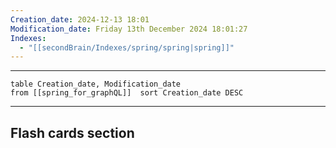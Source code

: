 ```yaml
---
Creation_date: 2024-12-13 18:01
Modification_date: Friday 13th December 2024 18:01:27
Indexes:
  - "[[secondBrain/Indexes/spring/spring|spring]]"
---
```


----



```dataview
table Creation_date, Modification_date
from [[spring_for_graphQL]]  sort Creation_date DESC
```























---
## Flash cards section
